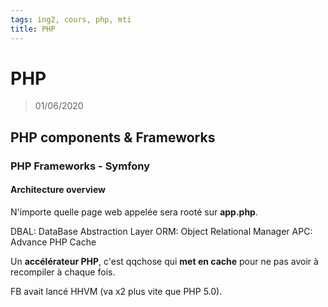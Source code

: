 ```yaml
---
tags: ing2, cours, php, mti
title: PHP
---
```


# PHP

> 01/06/2020

## PHP components & Frameworks
### PHP Frameworks - Symfony

#### Architecture overview

N'importe quelle page web appelée sera rooté sur **app.php**.

DBAL: DataBase Abstraction Layer
ORM: Object Relational Manager
APC: Advance PHP Cache

Un **accélérateur PHP**, c'est qqchose qui **met en cache** pour ne pas avoir à recompiler à chaque fois.

FB avait lancé HHVM (va x2 plus vite que PHP 5.0).